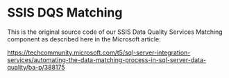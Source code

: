 # SSIS DQS Matching
This is the original source code of our SSIS Data Quality Services Matching component as described here in the Microsoft article:

https://techcommunity.microsoft.com/t5/sql-server-integration-services/automating-the-data-matching-process-in-sql-server-data-quality/ba-p/388175

